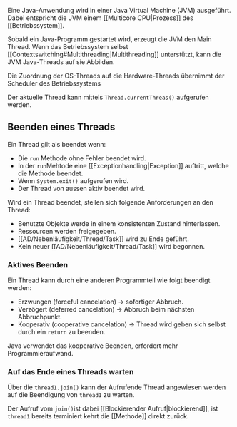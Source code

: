 Eine Java-Anwendung wird in einer Java Virtual Machine (JVM) ausgeführt.
Dabei entspricht die JVM einem [[Multicore CPU|Prozess]] des [[Betriebssystem]].

Sobald ein Java-Programm gestartet wird, erzeugt die JVM den Main Thread.
Wenn das Betriebssystem selbst [[Contextswitching#Multithreading|Multithreading]] unterstützt, kann die JVM Java-Threads auf sie Abbilden.

Die Zuordnung der OS-Threads auf die Hardware-Threads übernimmt der Scheduler des Betriebssystems

Der aktuelle Thread kann mittels `Thread.currentThreas()` aufgerufen werden.


## Beenden eines Threads
Ein Thread gilt als beendet wenn:
- Die `run` Methode ohne Fehler beendet wird.
- In der `run`Mehtode eine [[Exceptionhandling|Exception]] auftritt, welche die Methode beendet.
- Wenn `System.exit()` aufgerufen wird.
- Der Thread von aussen aktiv beendet wird.

Wird ein Thread beendet, stellen sich folgende Anforderungen an den Thread:
- Benutzte Objekte werde in einem konsistenten Zustand hinterlassen.
- Ressourcen werden freigegeben.
- [[AD/Nebenläufigkeit/Thread/Task]] wird zu Ende geführt.
- Kein neuer [[AD/Nebenläufigkeit/Thread/Task]] wird begonnen.

### Aktives Beenden
Ein Thread kann durch eine anderen Programmteil wie folgt beendigt werden:
- Erzwungen (forceful cancelation) -> sofortiger Abbruch.
- Verzögert (deferred cancelation) -> Abbruch beim nächsten Abbruchpunkt.
- Kooperativ (cooperative cancelation) -> Thread wird geben sich selbst durch ein `return` zu beenden.

Java verwendet das kooperative Beenden, erfordert mehr Programmieraufwand.

### Auf das Ende eines Threads warten
Über die `thread1.join()` kann der Aufrufende Thread angewiesen werden auf die Beendigung von `thread1` zu warten.

Der Aufruf vom `join()`ist dabei [[Blockierender Aufruf|blockierend]], ist `thread1` bereits terminiert kehrt die [[Methode]] direkt zurück.